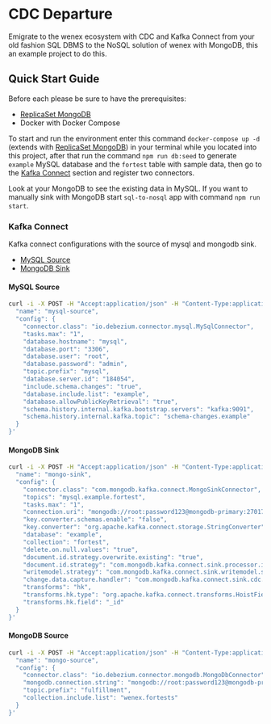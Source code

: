 # CDC Departure

Emigrate to the wenex ecosystem with CDC and Kafka Connect from your old fashion SQL DBMS to the NoSQL solution of wenex with MongoDB, this an example project to do this.

## Quick Start Guide

Before each please be sure to have the prerequisites:

- [ReplicaSet MongoDB](https://github.com/wenex-org/cdc-departure/tree/main/mongo-rs)
- Docker with Docker Compose

To start and run the environment enter this command `docker-compose up -d` (extends with [ReplicaSet MongoDB](https://github.com/wenex-org/cdc-departure/tree/main/mongo-rs)) in your terminal while you located into this project, after that run the command `npm run db:seed` to generate `example` MySQL database and the `fortest` table with sample data, then go to the [Kafka Connect](#kafka-connect) section and register two connectors.

Look at your MongoDB to see the existing data in MySQL. If you want to manually sink with MongoDB start `sql-to-nosql` app with command `npm run start`.

### Kafka Connect

Kafka connect configurations with the source of mysql and mongodb sink.

- [MySQL Source](#mysql-source)
- [MongoDB Sink](#mongodb-sink)

#### MySQL Source

```sh
curl -i -X POST -H "Accept:application/json" -H "Content-Type:application/json" localhost:8083/connectors/ -d '{
  "name": "mysql-source",
  "config": {
    "connector.class": "io.debezium.connector.mysql.MySqlConnector",
    "tasks.max": "1",
    "database.hostname": "mysql",
    "database.port": "3306",
    "database.user": "root",
    "database.password": "admin",
    "topic.prefix": "mysql",
    "database.server.id": "184054",
    "include.schema.changes": "true",
    "database.include.list": "example",
    "database.allowPublicKeyRetrieval": "true",
    "schema.history.internal.kafka.bootstrap.servers": "kafka:9091",
    "schema.history.internal.kafka.topic": "schema-changes.example"
  }
}'
```

#### MongoDB Sink

```sh
curl -i -X POST -H "Accept:application/json" -H "Content-Type:application/json" localhost:8083/connectors/ -d '{
  "name": "mongo-sink",
  "config": {
    "connector.class": "com.mongodb.kafka.connect.MongoSinkConnector",
    "topics": "mysql.example.fortest",
    "tasks.max": "1",
    "connection.uri": "mongodb://root:password123@mongodb-primary:27017,mongodb-secondary:27018,mongodb-arbiter:27019/?replicaSet=rs0&authSource=admin",
    "key.converter.schemas.enable": "false",
    "key.converter": "org.apache.kafka.connect.storage.StringConverter",
    "database": "example",
    "collection": "fortest",
    "delete.on.null.values": "true",
    "document.id.strategy.overwrite.existing": "true",
    "document.id.strategy": "com.mongodb.kafka.connect.sink.processor.id.strategy.ProvidedInKeyStrategy",
    "writemodel.strategy": "com.mongodb.kafka.connect.sink.writemodel.strategy.InsertOneDefaultStrategy",
    "change.data.capture.handler": "com.mongodb.kafka.connect.sink.cdc.debezium.rdbms.mysql.MysqlHandler",
    "transforms": "hk",
    "transforms.hk.type": "org.apache.kafka.connect.transforms.HoistField$Key",
    "transforms.hk.field": "_id"
  }
}'
```

#### MongoDB Source

```sh
curl -i -X POST -H "Accept:application/json" -H "Content-Type:application/json" localhost:8083/connectors/ -d '{
  "name": "mongo-source",
  "config": {
    "connector.class": "io.debezium.connector.mongodb.MongoDbConnector",
    "mongodb.connection.string": "mongodb://root:password123@mongodb-primary:27017,mongodb-secondary:27018,mongodb-arbiter:27019/?replicaSet=rs0&authSource=admin",
    "topic.prefix": "fulfillment",
    "collection.include.list": "wenex.fortests"
  }
}'
```
